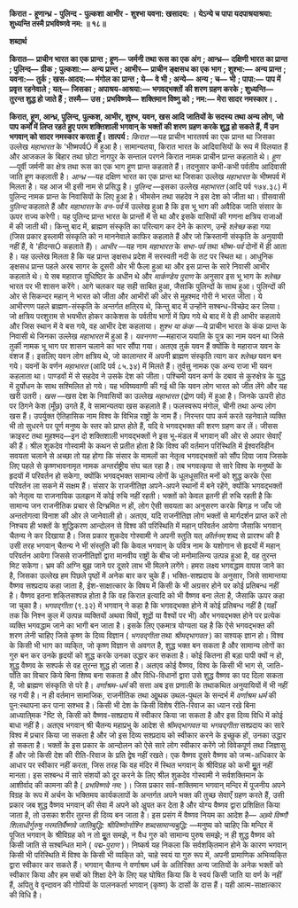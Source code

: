  **किरात** **-** **हूणान्ध्र** **-** **पुलिन्द** **-** **पुल्कशा** **आभीर** **-** **शुश्भा यवना: खसादय: ।** **येऽन्ये च पापा यदपाश्रयाश्रया:** **शुध्यन्ति तस्मै प्रभविष्णवे नम: ॥ १८॥** 

**शब्दार्थ** 

**किरात—** **प्राचीन भारत का एक प्रान्त** **; हूण—** **जर्मनी तथा रूस का एक अंग** **; आन्ध्र—** **दक्षिणी भारत का प्रान्त** **; पुलिन्द—** **ग्रीक** **;** **पुल्कशा:—** **अन्य प्रान्त** **; आभीर—** **प्राचीन ङ्क्षसध का एक भाग** **; शुश्भा:—** **अन्य प्रान्त** **; यवना:—** **तुर्क** **; खस-आदय:—** **मंगोल का** **प्रान्त** **; ये—** **वे भी** **; अन्ये—** **अन्य** **; च—** **भी** **; पापा:—** **पाप में प्रवृत्त रहनेवाले** **; यत्—** **जिसका** **; अपाश्रय-आश्रया:—** **भगवद्भक्तों** **की शरण ग्रहण करके** **; शुध्यन्ति—** **तुरन्त शुद्ध हो जाते हैं** **; तस्मै—** **उस** **; प्रभविष्णवे—** **शक्तिमान विष्णु को** **; नम:—** **मेरा सादर** **नमस्कार।** **.** 

**किरात, हूण, आन्ध्र, पुलिन्द, पुल्कश, आभीर, शुश्भ, यवन, खस आदि जातियों के सदस्य** **तथा अन्य लोग, जो पाप कर्मों में लिप्त रहते हुए परम शक्तिशाली भगवान् के भक्तों की शरण** **ग्रहण करके शुद्ध हो सकते हैं, मैं उन भगवान् को सादर नमस्कार करता हूँ।** **तात्पर्य :**  *किरात* —यह प्राचीन भारतवर्ष का एक प्रान्त था जिसका उल्लेख *महाभारत* के 'भीष्मपर्वÓ में हुआ है। सामान्यतया, किरात भारत के आदिवासियों के रूप में विलयात हैं और आजकल के बिहार तथा छोटा नागपुर के सन्ताल परगने किरात नामक प्राचीन प्रान्त कहलाते थे। *हूण* —पूर्वी जर्मनी का क्षेत्र तथा रूस का एक भाग हूण प्रान्त कहलाते हैं। तदनुसार कभी-कभी पर्वतीय आदिवासी जाति हूण कहलाती है। *आन्ध्र* —यह दक्षिण भारत का एक प्रान्त था जिसका उल्लेख *महाभारत* के भीष्मपर्व में मिलता है। यह आज भी इसी नाम से प्रसिद्ध है। *पुलिन्द* —इसका उल्लेख *महाभारत* (आदि पर्व १७४.३८) में पुलिन्द नामक प्रान्त के निवासियों के लिए हुआ है। भीमसेन तथा सहदेव ने इस देश को जीता था। ग्रीसवासी *पुलिन्द* कहलाते हैं और *महाभारत* के *वन-पर्व* में उल्लेख हुआ है कि इस भू भाग की अवैदिक जाति संसार के ऊपर राज्य करेगी। यह पुलिन्द प्रान्त भारत के प्रान्तों में से था और इसके वासियों की गणना क्षत्रिय राजाओं में की जाती थी। किन्तु बाद में, ब्राह्मण संस्कृति का परित्याग कर देने के कारण, उन्हें *श्लेच्छ* कहा गया (जिस प्रकार इस्लामी संस्कृति को न माननेवाले काफिर कहलाते हैं और जो क्रिस्तानी संस्कृति के अनुयायी नहीं हैं, वे 'हीदन्सÓ कहलाते हैं)। *आभीर* —यह नाम *महाभारत* के *सभा-पर्व* तथा *भीष्म-पर्व* दोनों में ही आता है। यह उल्लेख मिलता है कि यह प्रान्त ङ्क्षसध प्रदेश में सरस्वती नदी के तट पर स्थित था। आधुनिक ङ्क्षसध प्रान्त पहले अरब सागर के दूसरी ओर भी फैला हुआ था और इस प्रान्त के सारे निवासी आभीर कहलाते थे। ये सब महाराज युधिष्ठिर के अधीन थे और *मार्कण्डेय पुराण* के अनुसार इस भू भाग के *श्लेच्छ* भारत पर भी शासन करेंगे। आगे चलकर यह सही साबित हुआ, जैसाकि पुलिन्दों के साथ हुआ। पुलिन्दों की ओर से सिकन्दर महान् ने भारत को जीता और आभीरों की ओर से मुहश्मद गोरी ने भारत जीता। ये आभीरगण पहले ब्राह्मण-संस्कृति के अन्तर्गत क्षति्रय थे, किन्तु बाद में उन्होंने सश्बन्ध-विच्छेद कर लिया। जो क्षत्रिय परशुराम से भयभीत होकर काकेशस के पर्वतीय भागों में छिप गये थे बाद में वे ही आभीर कहलाये और जिस स्थान में वे बस गये, वह आभीर देश कहलाया। *शुश्भ या कंक* —ये प्राचीन भारत के कंक प्रान्त के निवासी थे जिनका उल्लेख *महाभारत* में हुआ है। *यवनगण* —महाराज ययाति के पुत्र का नाम यवन था जिसे तुर्की नामक भू भाग पर शासन चलाने का भार सौंपा गया। अतएव तुर्क यवन हैं क्योंकि वे महाराज यवन के वंशज हैं। इसलिए यवन लोग क्षत्रिय थे, जो कालान्तर में अपनी ब्राह्मण संस्कृति त्याग कर *श्लेच्छ* यवन बन गये। यवनों के वर्णन *महाभारत* (आदि पर्व ८५.३४) में मिलते हैं। तुर्वसु नामक एक अन्य राजा भी यवन कहलाता था। पाण्डवों में से सहदेव ने उसके देश को जीता। पश्चिमी यवन कर्ण के दबाव से कुरुक्षेत्र के युद्ध में दुर्योधन के साथ सश्मिलित हो गये। यह भविष्यवाणी की गई थी कि यवन लोग भारत को जीत लेंगे और यह खरी उतरी। *खस* —खस देश के निवासियों का उल्लेख *महाभारत* (द्रोण पर्व) में हुआ है। जिनके ऊपरी होठ पर ठिगने केश (मूँछ) उगते हैं, वे सामान्यतया खस कहलाते हैं। फलस्वरूप मंगोल, चीनी तथा अन्य लोग खस हैं। उपर्युक्त ऐतिहासिक नाम विश्व के विभिन्न राष्ट्रों के नाम हैं। निरन्तर पाप कर्म करते रहनेवाले व्यक्ति भी तो सुधरने पर पूर्ण मनुष्य के स्तर को प्राप्त होते हैं, यदि वे भगवद्भक्त की शरण ग्रहण कर लें। जीसस क्राइस्ट तथा मुहश्मद—इन दो शक्तिशाली भगवद्भक्तों ने इस भू-मंडल में भगवान् की ओर से अपार सेवाएँ की हैं। श्रील शुकदेव गोस्वामी के कथन से प्रतीत होता है कि विश्व की वर्तमान परिस्थिति में ईश्वरविहीन सवयता चलाने से अच्छा तो यह होगा कि संसार के मामलों का नेतृत्व भगवद्भक्तों को सौंप दिया जाय जिसके लिए पहले से कृष्णभावनामृत नामक अन्तर्राष्ट्रीय संघ चल रहा है। तब भगवत्कृपा से सारे विश्व के मनुष्यों के हृदयों में परिवर्तन हो सकेगा, क्योंकि भगवद्भक्त सामान्य लोगों के धूलधूसरित मनों को शुद्ध करके ऐसा परिवर्तन ला सकने में सक्षम हैं। संसार के राजनीतिज्ञ अपने-अपने स्थानों में बने रहेंगे, क्योंकि भगवद्भक्तों को नेतृत्व या राजनायिक उलझन में कोई रुचि नहीं रहती। भक्तों को केवल इतनी ही रुचि रहती है कि सामान्य जन राजनीतिक प्रचार से दिग्भ्रमित न हों, लोग ऐसी सवयता का अनुसरण करके बिगड़ न जाँय जो अन्ततोगत्वा विनाश की ओर ले जानेवाली हो। अतएव, यदि राजनीतिज्ञ लोग भक्तों से मार्गदर्शन प्राप्त करें तो निश्चय ही भक्तों के शुद्धिकरण आन्दोलन से विश्व की परिस्थिति में महान् परिवर्तन आयेगा जैसाकि भगवान् चैतन्य ने कर दिखाया है। जिस प्रकार शुकदेव गोस्वामी ने अपनी स्तुति यत् *कीर्तनम्* शब्द से प्रारश्भ की है उसी तरह भगवान् चैतन्य ने भी संस्तुति की कि केवल भगवान् के पवित्र नाम के यशोगान से हृदयों में महान् परिवर्तन आयेगा जिससे राजनीतिज्ञों द्वारा मानवीय राष्ट्रों के बीच जो मनोमालिन्य उत्पन्न हुआ है, वह तुरन्त मिट सकेगा। भ्रम की अग्नि बुझ जाने पर दूसरे लाभ भी मिलने लगेंगे। हमरा लक्ष्य भगवद्धाम वापस जाने का है, जिसका उल्लेख हम पिछले पृष्ठों में अनेक बार कर चुके हैं। भक्ति-सश्प्रदाय के अनुसार, जिसे सामान्तया वैष्णव सश्प्रदाय कहा जाता है, ईश-साक्षात्कार के विषय में किसी के भी अग्रसर होने पर कोई प्रतिबन्ध नहीं है। वैष्णव इतना शकि्तसश्पन्न होता है कि वह किरात इत्यादि को भी वैष्णव बना लेता है, जैसाकि ऊपर कहा जा चुका है। *भगवद्गीता* (९.३२) में भगवान् ने कहा है कि भगवद्भक्त होने में कोई प्रतिबन्ध नहीं है (यहाँ तक कि निश्न कुल में उत्पन्न व्यक्तियों अथवा षियों, शूद्रों या वैश्यों पर भी) और भगवद्भक्त होने पर प्रत्येक व्यक्ति भगवद्धाम जाने का भागी बन जाता है। इसके लिए एकमात्र योग्यता यह है कि ऐसे भगवद्भक्त की शरण लेनी चाहिए जिसे कृष्ण के दिव्य विज्ञान ( *भगवद्गीता* तथा *श्रीमद्भागवत* ) का सश्यक् ज्ञान हो। विश्व के किसी भी भाग का व्यकि्त, जो कृष्ण विज्ञान से अवगत है, शुद्ध भक्त बन सकता है और सामान्य लोगों का गुरु बन कर उनके हृदयों को शुद्ध करके उनका उद्धार कर सकता है। कोई कितना ही बड़ा पापी क्यों न हो, शुद्ध वैष्णव के सश्पर्क से वह तुरन्त शुद्ध हो जाता है। अतएव कोई वैष्णव, विश्व के किसी भी भाग से, जाति-पाँति का विचार किये बिना शिष्य बना सकता है और विधि-विधानों द्वारा उसे शुद्ध वैष्णव का पद दिला सकता है, जो ब्राह्मण संस्कृति से परे है। *वर्णाश्रम-धर्म* की सत्ता अब इस प्रणाली के तथाकथित अनुयायियों में भी नहीं रह गयी है। न ही वर्तमान सामाजिक, राजनीतिक तथा आॢथक उथल-पुथल के सन्दर्भ में *वर्णाश्रम*  *धर्म* की पुन:स्थापना कर पाना सश्भव है। किसी भी देश के किसी विशेष रीति-रिवाज का ध्यान रखे बिना आध्याति्मक ²ष्टि से, किसी को वैष्णव-सश्प्रदाय में स्वीकार किया जा सकता है और इस दिव्य विधि में कोई बाधा नहीं है। अतएव भगवान् श्री चैतन्य महाप्रभु के आदेश से *श्रीमद्भागवत* या *भगवद्गीता* सश्प्रदाय का सारे विश्व में प्रचार किया जा सकता है और जो इस दिव्य सश्प्रदाय को स्वीकार करने के इच्छुक हों, उनका उद्धार हो सकता है। भक्तों के इस प्रकार के आन्दोलन को ऐसे सारे लोग स्वीकार करेंगे जो विवेकपूर्ण तथा जिज्ञासु हैं और जो किसी देश की रीति-रिवाज के प्रति द्वेष नहीं रखते। एक वैष्णव दूसरे वैष्णव को जन्म-अधिकार के आधार पर स्वीकार नहीं करता, जिस तरह कि वह मंदिर में स्थित भगवान् के श्रीविग्रह को कभी मूॢत नहीं मानता। इस सश्बन्ध में सारे संशयों को दूर करने के लिए श्रील शुकदेव गोस्वामी ने सर्वशक्तिमान के आशीर्वाद की कामना की है ( *प्रभविष्णवे नम:* )। जिस प्रकार सर्व-शक्तिमान भगवान् मन्दिर में पूजनीय अपने विग्रह के रूप में अर्चन के भक्तिमय कार्यकलापों के अन्तर्गत अपने भक्त की तुच्छ सेवाएँ ग्रहण करते हैं, उसी प्रकार जब शुद्ध वैष्णव भगवान् की सेवा में अपने को अॢपत कर देता है और योग्य वैष्णव द्वारा प्रशिक्षित किया जाता है, तो उसका शरीर तुरन्त ही दिव्य बन जाता है। इस प्रसंग में वैष्णव नियम का आदेश है— *अच्र्ये विष्णौ शिलाधीर्गुरुषु नरमतिर्वैष्णवे जातिबुद्धि:* *श्रीविष्णोर्नाश्नि शब्दसामान्यबुद्धि:* —मनुष्य को चाहिए कि मन्दिर में पूजित भगवान् के श्रीविग्रह को न तो मूॢत समझे, न वैध गुरु को सामान्य पुरुष समझे; न ही शुद्ध वैष्णव को किसी जाति से सश्बन्धित माने ( *पद्म-पुराण* )। निष्कर्ष यह निकला कि सर्वशकि्तमान होने के कारण भगवान् किसी भी परिस्थिति में विश्व के किसी भी व्यकि्त को, चाहे स्वयं या गुरु रूप में, अपनी प्रामाणिक अभिव्यकि्त द्वारा स्वीकार कर सकते हैं। भगवान् चैतन्य ने वर्णाश्रम धर्म के अतिरिक्त अन्य जातियों के अनेक भक्तों को स्वीकार किया और हम सबों को शिक्षा देने के लिए यह घोषित किया कि वे स्वयं किसी जाति या वर्ण के नहीं हैं, अपितु वे वृन्दावन की गोपियों के पालनकर्ता भगवान् (कृष्ण) के दासों के दास हैं। यही आत्म-साक्षात्कार की विधि है। 